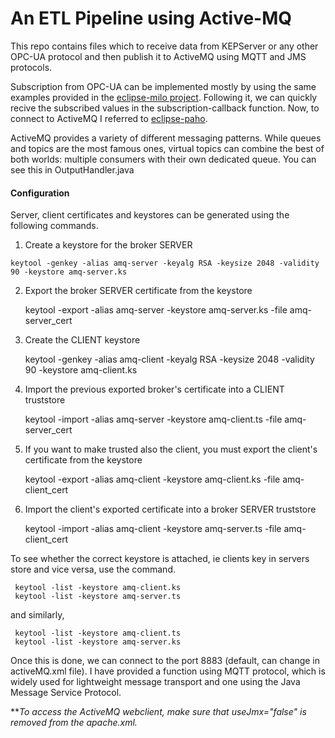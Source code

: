 
# An ETL Pipeline using Active-MQ
  

This repo contains files which to receive data from KEPServer or any other OPC-UA protocol and then publish it to ActiveMQ using MQTT and JMS protocols. 

Subscription from OPC-UA can be implemented mostly by using the same examples provided in the [eclipse-milo project](https://github.com/eclipse/milo). Following it, we can quickly recive the subscribed values in the subscription-callback function. Now, to connect to ActiveMQ I referred to [eclipse-paho](https://www.eclipse.org/paho/). 

ActiveMQ provides a variety of different messaging patterns. While queues and topics are the most famous ones, virtual topics can combine the best of both worlds: multiple consumers with their own dedicated queue. You can see this in OutputHandler.java

#### Configuration
  
Server, client certificates and keystores can be generated using the following commands.  
 
 

 1.   Create a keystore for the broker SERVER 

    keytool -genkey -alias amq-server -keyalg RSA -keysize 2048 -validity 90 -keystore amq-server.ks
    
2. Export the broker SERVER certificate from the keystore 

    keytool -export -alias amq-server -keystore amq-server.ks -file amq-server_cert 

 
3. Create the CLIENT keystore 

    keytool -genkey -alias amq-client -keyalg RSA -keysize 2048 -validity 90 -keystore amq-client.ks 

 
4. Import the previous exported broker's certificate into a CLIENT truststore 

    keytool -import -alias amq-server -keystore amq-client.ts -file amq-server_cert 

 
5. If you want to make trusted also the client, you must export the client's certificate from the keystore 

    keytool -export -alias amq-client -keystore amq-client.ks -file amq-client_cert 

 
6. Import the client's exported certificate into a broker SERVER truststore 

    keytool -import -alias amq-client -keystore amq-server.ts -file amq-client_cert 

 
 To see whether the correct keystore is attached, ie clients key in servers store and vice versa, use the command.  
 

     keytool -list -keystore amq-client.ks 
     keytool -list -keystore amq-server.ts 

 
and similarly, 
 

     keytool -list -keystore amq-client.ts 
     keytool -list -keystore amq-server.ks 

Once this is done, we can connect to the port 8883 (default, can change in activeMQ.xml file). I have provided a function using MQTT protocol, which is widely used for lightweight message transport and one using the Java Message Service Protocol. 


***To access the ActiveMQ webclient, make sure that useJmx="false" is removed from the apache.xml.*

